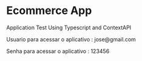 <h1 align="left">Ecommerce App</h1>

<p align="left">Application Test Using Typescript and ContextAPI</p>

<p align="left"> Usuario para acessar o aplicativo : jose@gmail.com</p>
<p align="left"> Senha para acessar o aplicativo : 123456</p>
